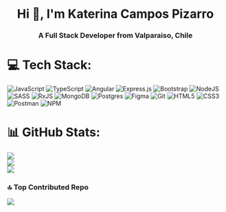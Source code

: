<h1 align="center">Hi 👋, I'm Katerina Campos Pizarro</h1>
<h3 align="center">A Full Stack Developer from Valparaiso, Chile</h3>



# 💻 Tech Stack:
![JavaScript](https://img.shields.io/badge/javascript-%23323330.svg?style=plastic&logo=javascript&logoColor=%23F7DF1E) ![TypeScript](https://img.shields.io/badge/typescript-%23007ACC.svg?style=plastic&logo=typescript&logoColor=white) ![Angular](https://img.shields.io/badge/angular-%23DD0031.svg?style=plastic&logo=angular&logoColor=white) ![Express.js](https://img.shields.io/badge/express.js-%23404d59.svg?style=plastic&logo=express&logoColor=%2361DAFB) ![Bootstrap](https://img.shields.io/badge/bootstrap-%238511FA.svg?style=plastic&logo=bootstrap&logoColor=white) ![NodeJS](https://img.shields.io/badge/node.js-6DA55F?style=plastic&logo=node.js&logoColor=white) ![SASS](https://img.shields.io/badge/SASS-hotpink.svg?style=plastic&logo=SASS&logoColor=white) ![RxJS](https://img.shields.io/badge/rxjs-%23B7178C.svg?style=plastic&logo=reactivex&logoColor=white) ![MongoDB](https://img.shields.io/badge/MongoDB-%234ea94b.svg?style=plastic&logo=mongodb&logoColor=white) ![Postgres](https://img.shields.io/badge/postgres-%23316192.svg?style=plastic&logo=postgresql&logoColor=white) ![Figma](https://img.shields.io/badge/figma-%23F24E1E.svg?style=plastic&logo=figma&logoColor=white) ![Git](https://img.shields.io/badge/git-%23F05033.svg?style=plastic&logo=git&logoColor=white) ![HTML5](https://img.shields.io/badge/html5-%23E34F26.svg?style=plastic&logo=html5&logoColor=white) ![CSS3](https://img.shields.io/badge/css3-%231572B6.svg?style=plastic&logo=css3&logoColor=white) ![Postman](https://img.shields.io/badge/Postman-FF6C37?style=plastic&logo=postman&logoColor=white) ![NPM](https://img.shields.io/badge/NPM-%23CB3837.svg?style=plastic&logo=npm&logoColor=white)
# 📊 GitHub Stats:
![](https://github-readme-stats.vercel.app/api?username=KaterinaCamposP&theme=dark&hide_border=false&include_all_commits=false&count_private=false)<br/>
![](https://github-readme-streak-stats.herokuapp.com/?user=KaterinaCamposP&theme=dark&hide_border=false)<br/>
![](https://github-readme-stats.vercel.app/api/top-langs/?username=KaterinaCamposP&theme=dark&hide_border=false&include_all_commits=false&count_private=false&layout=compact)

### 🔝 Top Contributed Repo
![](https://github-contributor-stats.vercel.app/api?username=KaterinaCamposP&limit=5&theme=tokyonight&combine_all_yearly_contributions=true)

<!-- Proudly created with GPRM ( https://gprm.itsvg.in ) -->

